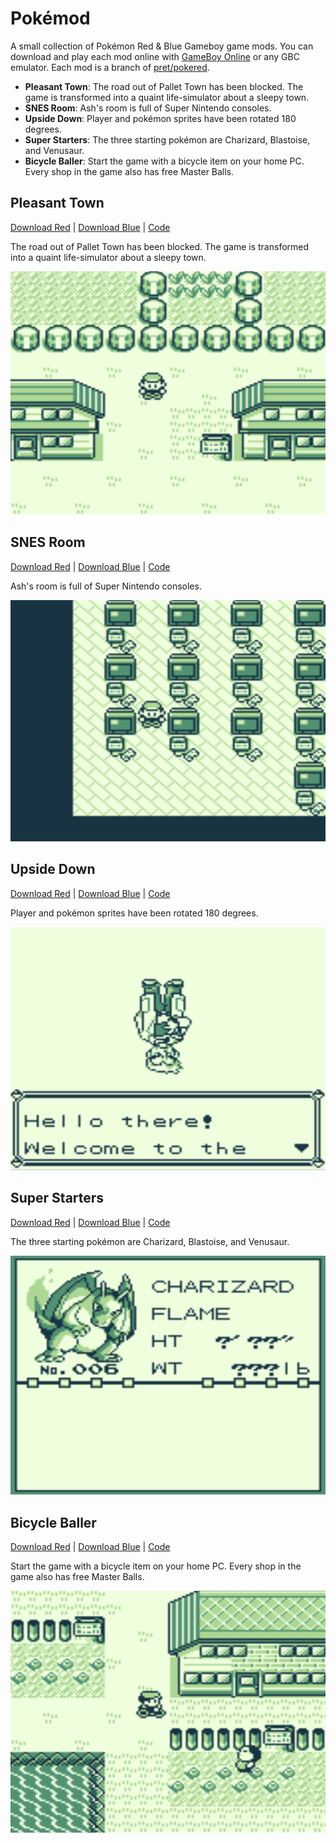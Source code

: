 # Pokémod

A small collection of Pokémon Red & Blue Gameboy game mods. You can download and play each mod online with [GameBoy Online](https://taisel.github.io/GameBoy-Online/) or any GBC emulator. Each mod is a branch of [pret/pokered](https://github.com/pret/pokered).

- **Pleasant Town**: The road out of Pallet Town has been blocked. The game is transformed into a quaint life-simulator about a sleepy town. 
- **SNES Room**: Ash's room is full of Super Nintendo consoles.
- **Upside Down**: Player and pokémon sprites have been rotated 180 degrees.
- **Super Starters**: The three starting pokémon are Charizard, Blastoise, and Venusaur.
- **Bicycle Baller**: Start the game with a bicycle item on your home PC. Every shop in the game also has free Master Balls.
<!-- 
## **Too Much Mewtwo**
Every pokémon in the game has been replaced with Mewtwo. -->

## **Pleasant Town**

[Download Red](https://github.com/brannondorsey/pokemods/releases/download/data/pokered-pleasant-town.gbc) | [Download Blue](https://github.com/brannondorsey/pokemods/releases/download/data/pokeblue-pleasant-town.gbc) | [Code](https://github.com/brannondorsey/pokemods/tree/pleasant-town)

The road out of Pallet Town has been blocked. The game is transformed into a quaint life-simulator about a sleepy town. 

![Pleasant Town](.images/pleasant-town.png)

## **SNES Room**

[Download Red](https://github.com/brannondorsey/pokemods/releases/download/data/pokered-snes-room.gbc) | [Download Blue](https://github.com/brannondorsey/pokemods/releases/download/data/pokeblue-snes-room.gbc) | [Code](https://github.com/brannondorsey/pokemods/tree/snes-room)

Ash's room is full of Super Nintendo consoles.

![SNES Room](.images/snes-room.png)

## **Upside Down**

[Download Red](https://github.com/brannondorsey/pokemods/releases/download/data/pokered-upside-down.gbc) | [Download Blue](https://github.com/brannondorsey/pokemods/releases/download/data/pokeblue-upside-down.gbc) | [Code](https://github.com/brannondorsey/pokemods/tree/upside-down)

Player and pokémon sprites have been rotated 180 degrees.

![Upside Down](.images/upside-down.png)

## **Super Starters**
[Download Red](https://github.com/brannondorsey/pokemods/releases/download/data/pokered-super-starters.gbc) | [Download Blue](https://github.com/brannondorsey/pokemods/releases/download/data/pokeblue-super-starters.gbc) | [Code](https://github.com/brannondorsey/pokemods/tree/super-starters)

The three starting pokémon are Charizard, Blastoise, and Venusaur.

![Super Starters](.images/super-starters.png)

## **Bicycle Baller**
[Download Red](https://github.com/brannondorsey/pokemods/releases/download/data/pokered-bicycle-baller.gbc) | [Download Blue](https://github.com/brannondorsey/pokemods/releases/download/data/pokeblue-bicycle-baller.gbc) | [Code](https://github.com/brannondorsey/pokemods/tree/bicycle-baller)

Start the game with a bicycle item on your home PC. Every shop in the game also has free Master Balls.

![Bicycle Ballers](.images/bicycle-2.png)
